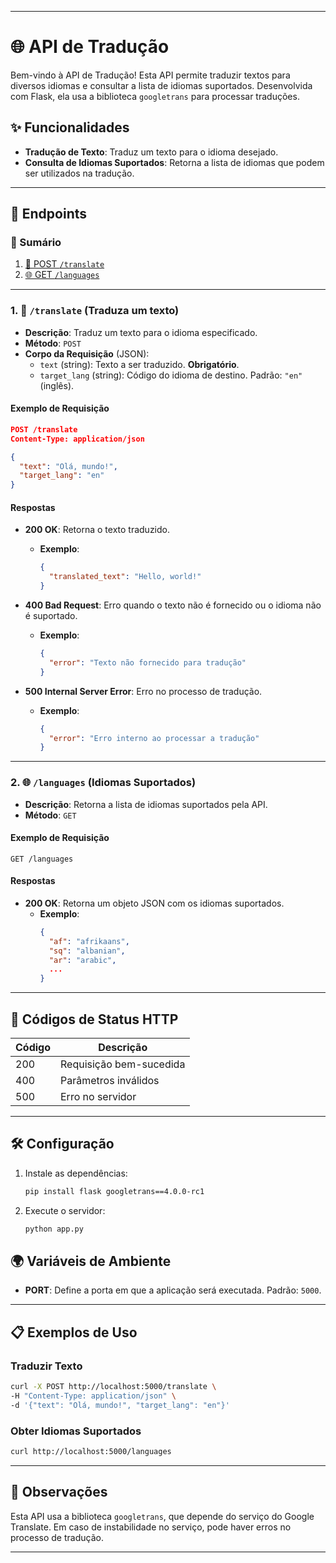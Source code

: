 
---

# 🌐 API de Tradução

Bem-vindo à API de Tradução! Esta API permite traduzir textos para diversos idiomas e consultar a lista de idiomas suportados. Desenvolvida com Flask, ela usa a biblioteca `googletrans` para processar traduções.

## ✨ Funcionalidades

- **Tradução de Texto**: Traduz um texto para o idioma desejado.
- **Consulta de Idiomas Suportados**: Retorna a lista de idiomas que podem ser utilizados na tradução.

---

## 🚀 Endpoints

### 📄 Sumário

1. [🎯 POST `/translate`](#1-translate-traduza-um-texto)
2. [🌐 GET `/languages`](#2-languages-idiomas-suportados)

---

### 1. 🎯 `/translate` (Traduza um texto)

- **Descrição**: Traduz um texto para o idioma especificado.
- **Método**: `POST`
- **Corpo da Requisição** (JSON):
  - `text` (string): Texto a ser traduzido. **Obrigatório**.
  - `target_lang` (string): Código do idioma de destino. Padrão: `"en"` (inglês).
  
#### Exemplo de Requisição

```json
POST /translate
Content-Type: application/json

{
  "text": "Olá, mundo!",
  "target_lang": "en"
}
```

#### Respostas

- **200 OK**: Retorna o texto traduzido.
  - **Exemplo**:
    ```json
    {
      "translated_text": "Hello, world!"
    }
    ```

- **400 Bad Request**: Erro quando o texto não é fornecido ou o idioma não é suportado.
  - **Exemplo**:
    ```json
    {
      "error": "Texto não fornecido para tradução"
    }
    ```

- **500 Internal Server Error**: Erro no processo de tradução.
  - **Exemplo**:
    ```json
    {
      "error": "Erro interno ao processar a tradução"
    }
    ```

---

### 2. 🌐 `/languages` (Idiomas Suportados)

- **Descrição**: Retorna a lista de idiomas suportados pela API.
- **Método**: `GET`

#### Exemplo de Requisição

```http
GET /languages
```

#### Respostas

- **200 OK**: Retorna um objeto JSON com os idiomas suportados.
  - **Exemplo**:
    ```json
    {
      "af": "afrikaans",
      "sq": "albanian",
      "ar": "arabic",
      ...
    }
    ```

---

## 📌 Códigos de Status HTTP

| Código | Descrição                         |
|--------|-----------------------------------|
| 200    | Requisição bem-sucedida           |
| 400    | Parâmetros inválidos              |
| 500    | Erro no servidor                  |

---

## 🛠️ Configuração

1. Instale as dependências:
   ```bash
   pip install flask googletrans==4.0.0-rc1
   ```
2. Execute o servidor:
   ```bash
   python app.py
   ```

## 🌍 Variáveis de Ambiente

- **PORT**: Define a porta em que a aplicação será executada. Padrão: `5000`.

---

## 📋 Exemplos de Uso

### Traduzir Texto
```bash
curl -X POST http://localhost:5000/translate \
-H "Content-Type: application/json" \
-d '{"text": "Olá, mundo!", "target_lang": "en"}'
```

### Obter Idiomas Suportados
```bash
curl http://localhost:5000/languages
```

---

## 📝 Observações

Esta API usa a biblioteca `googletrans`, que depende do serviço do Google Translate. Em caso de instabilidade no serviço, pode haver erros no processo de tradução.

---
